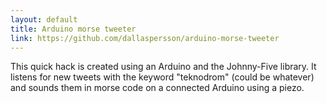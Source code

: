 ```yaml
---
layout: default
title: Arduino morse tweeter
link: https://github.com/dallaspersson/arduino-morse-tweeter
---
```


This quick hack is created using an Arduino and the Johnny-Five library. It listens for new tweets with the keyword "teknodrom" (could be whatever) and sounds them in morse code on a connected Arduino using a piezo.
